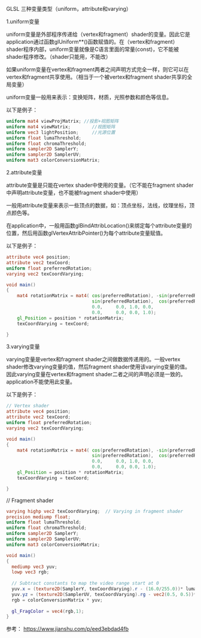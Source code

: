 GLSL 三种变量类型（uniform，attribute和varying）

1.uniform变量

uniform变量是外部程序传递给（vertex和fragment）shader的变量。因此它是application通过函数glUniform**()函数赋值的。在（vertex和fragment）shader程序内部，uniform变量就像是C语言里面的常量(const)，它不能被shader程序修改。（shader只能用，不能改）

如果uniform变量在vertex和fragment两者之间声明方式完全一样，则它可以在vertex和fragment共享使用。（相当于一个被vertex和fragment shader共享的全局变量）

uniform变量一般用来表示：变换矩阵，材质，光照参数和颜色等信息。

以下是例子：
```glsl
uniform mat4 viewProjMatrix; //投影+视图矩阵
uniform mat4 viewMatrix;        //视图矩阵
uniform vec3 lightPosition;     //光源位置
uniform float lumaThreshold;
uniform float chromaThreshold;
uniform sampler2D SamplerY;
uniform sampler2D SamplerUV;
uniform mat3 colorConversionMatrix;
```

2.attribute变量

attribute变量是只能在vertex shader中使用的变量。（它不能在fragment shader中声明attribute变量，也不能被fragment shader中使用）

一般用attribute变量来表示一些顶点的数据，如：顶点坐标，法线，纹理坐标，顶点颜色等。

在application中，一般用函数glBindAttribLocation()来绑定每个attribute变量的位置，然后用函数glVertexAttribPointer()为每个attribute变量赋值。

以下是例子：
```glsl
attribute vec4 position;
attribute vec2 texCoord;
uniform float preferredRotation;
varying vec2 texCoordVarying;

void main()
{
    mat4 rotationMatrix = mat4( cos(preferredRotation), -sin(preferredRotation), 0.0, 0.0,
                                sin(preferredRotation),  cos(preferredRotation), 0.0, 0.0,
                                0.0,     0.0, 1.0, 0.0,
                                0.0,     0.0, 0.0, 1.0);
    gl_Position = position * rotationMatrix;
    texCoordVarying = texCoord;

}
```

3.varying变量

varying变量是vertex和fragment shader之间做数据传递用的。一般vertex shader修改varying变量的值，然后fragment shader使用该varying变量的值。因此varying变量在vertex和fragment shader二者之间的声明必须是一致的。application不能使用此变量。

以下是例子：



```glsl
// Vertex shader  
attribute vec4 position;
attribute vec2 texCoord;
uniform float preferredRotation;
varying vec2 texCoordVarying;

void main()
{
    mat4 rotationMatrix = mat4( cos(preferredRotation), -sin(preferredRotation), 0.0, 0.0,
                                sin(preferredRotation),  cos(preferredRotation), 0.0, 0.0,
                                0.0,     0.0, 1.0, 0.0,
                                0.0,     0.0, 0.0, 1.0);
    gl_Position = position * rotationMatrix;
    texCoordVarying = texCoord;

}
```

// Fragment shader
```glsl
varying highp vec2 texCoordVarying;  // Varying in fragment shader
precision mediump float;
uniform float lumaThreshold;
uniform float chromaThreshold;
uniform sampler2D SamplerY;
uniform sampler2D SamplerUV;
uniform mat3 colorConversionMatrix;

void main()
{
  mediump vec3 yuv;
  lowp vec3 rgb;
  
  // Subtract constants to map the video range start at 0
  yuv.x = (texture2D(SamplerY, texCoordVarying).r - (16.0/255.0))* lumaThreshold;
  yuv.yz = (texture2D(SamplerUV, texCoordVarying).rg - vec2(0.5, 0.5))* chromaThreshold;
  rgb = colorConversionMatrix * yuv;
  
  gl_FragColor = vec4(rgb,1);  
}
```

参考： https://www.jianshu.com/p/eed3ebdad4fb